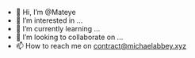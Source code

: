 - 👋 Hi, I’m @Mateye
- 👀 I’m interested in ...
- 🌱 I’m currently learning ...
- 💞️ I’m looking to collaborate on ...
- 📫 How to reach me on contract@michaelabbey.xyz

<!---
Mateye/Mateye is a ✨ special ✨ repository because its `README.md` (this file) appears on your GitHub profile.
You can click the Preview link to take a look at your changes.
--->
